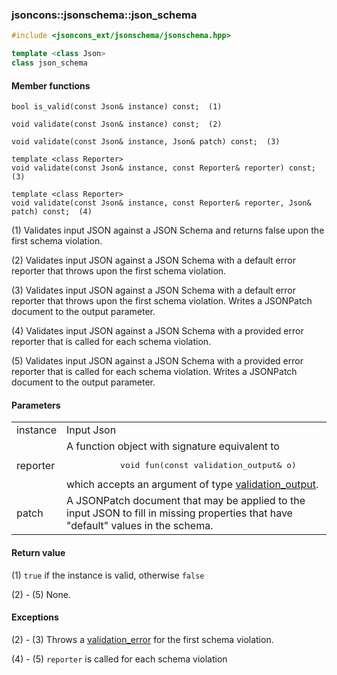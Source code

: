 ### jsoncons::jsonschema::json_schema

```cpp
#include <jsoncons_ext/jsonschema/jsonschema.hpp>

template <class Json>
class json_schema
```

#### Member functions

    bool is_valid(const Json& instance) const;  (1)

    void validate(const Json& instance) const;  (2)

    void validate(const Json& instance, Json& patch) const;  (3)

    template <class Reporter>
    void validate(const Json& instance, const Reporter& reporter) const;  (3)

    template <class Reporter>
    void validate(const Json& instance, const Reporter& reporter, Json& patch) const;  (4)

(1) Validates input JSON against a JSON Schema and returns false upon the 
first schema violation.

(2) Validates input JSON against a JSON Schema with a default error reporter
that throws upon the first schema violation.

(3) Validates input JSON against a JSON Schema with a default error reporter
that throws upon the first schema violation. Writes a JSONPatch document to the output
parameter.

(4) Validates input JSON against a JSON Schema with a provided error reporter
that is called for each schema violation.

(5) Validates input JSON against a JSON Schema with a provided error reporter
that is called for each schema violation. Writes a JSONPatch document to the output
parameter.

#### Parameters

<table>
  <tr>
    <td>instance</td>
    <td>Input Json</td> 
  </tr>
  <tr>
    <td>reporter</td>
    <td>A function object with signature equivalent to 
    <pre>
           void fun(const validation_output& o)</pre>
which accepts an argument of type <a href="validation_output.md">validation_output</a>.</td> 
  </tr>
  <tr>
    <td>patch</td>
    <td>A JSONPatch document that may be applied to the input JSON
to fill in missing properties that have "default" values in the
schema.</td> 
  </tr>
</table>

#### Return value
 
(1) `true` if the instance is valid, otherwise `false` 

(2) - (5) None.

#### Exceptions

(2) - (3) Throws a [validation_error](validation_error.md) for the first schema violation.

(4) - (5) `reporter` is called for each schema violation

